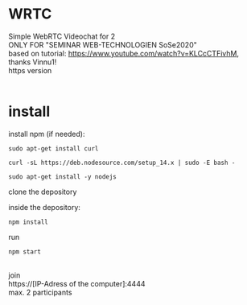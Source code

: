 # WRTC
Simple WebRTC Videochat for 2<br>
ONLY FOR "SEMINAR WEB-TECHNOLOGIEN SoSe2020"<br>
based on tutorial: https://www.youtube.com/watch?v=KLCcCTFivhM, thanks Vinnu1! <br>
https version<br>
<br>

# install 

  install npm (if needed): <br>
  
    sudo apt-get install curl
    
    curl -sL https://deb.nodesource.com/setup_14.x | sudo -E bash -
    
    sudo apt-get install -y nodejs
    
  clone the depository<br>
  
  inside the depository:<br>
  
    npm install
    
    
run<br>
  
    npm start
  
<br>
join<br>
  https://[IP-Adress of the computer]:4444<br>
  max. 2 participants<br>





